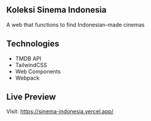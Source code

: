 ## Koleksi Sinema Indonesia
A web that functions to find Indonesian-made cinemas

## Technologies
  * TMDB API
  * TailwindCSS
  * Web Components
  * Webpack

## Live Preview
Visit:
https://sinema-indonesia.vercel.app/
